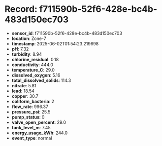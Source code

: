 # Record: f711590b-52f6-428e-bc4b-483d150ec703

- **sensor_id**: f711590b-52f6-428e-bc4b-483d150ec703
- **location**: Zone-7
- **timestamp**: 2025-06-02T01:54:23.219698
- **pH**: 7.32
- **turbidity**: 8.94
- **chlorine_residual**: 0.18
- **conductivity**: 444.0
- **temperature_C**: 29.0
- **dissolved_oxygen**: 5.16
- **total_dissolved_solids**: 114.3
- **nitrate**: 5.81
- **lead**: 18.54
- **copper**: 30.7
- **coliform_bacteria**: 2
- **flow_rate**: 996.37
- **pressure_psi**: 25.5
- **pump_status**: 0
- **valve_open_percent**: 29.0
- **tank_level_m**: 7.45
- **energy_usage_kWh**: 244.0
- **event_type**: normal